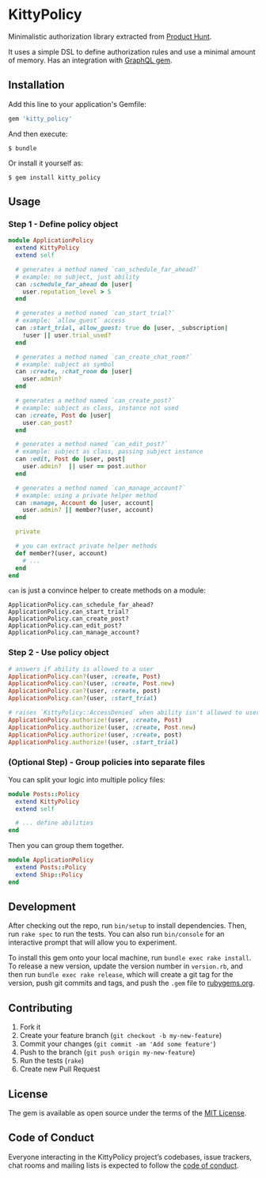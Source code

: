 # KittyPolicy

Minimalistic authorization library extracted from [Product Hunt](https://www.producthunt.com/).

It uses a simple DSL to define authorization rules and use a minimal amount of memory.  Has an integration with [GraphQL gem](https://rubygems.org/gems/graphql).

## Installation

Add this line to your application's Gemfile:

```ruby
gem 'kitty_policy'
```

And then execute:

    $ bundle

Or install it yourself as:

    $ gem install kitty_policy

## Usage

### Step 1 - Define policy object

```ruby
module ApplicationPolicy
  extend KittyPolicy
  extend self

  # generates a method named `can_schedule_far_ahead?`
  # example: no subject, just ability
  can :schedule_far_ahead do |user|
    user.reputation_level > 5
  end

  # generates a method named `can_start_trial?`
  # example: `allow_guest` access
  can :start_trial, allow_guest: true do |user, _subscription|
    !user || user.trial_used?
  end

  # generates a method named `can_create_chat_room?`
  # example: subject as symbol
  can :create, :chat_room do |user|
    user.admin?
  end

  # generates a method named `can_create_post?`
  # example: subject as class, instance not used
  can :create, Post do |user|
    user.can_post?
  end

  # generates a method named `can_edit_post?`
  # example: subject as class, passing subject instance
  can :edit, Post do |user, post|
    user.admin?  || user == post.author
  end

  # generates a method named `can_manage_account?`
  # example: using a private helper method
  can :manage, Account do |user, account|
    user.admin? || member?(user, account)
  end

  private

  # you can extract private helper methods
  def member?(user, account)
    # ...
  end
end
```

`can` is just a convince helper to create methods on a module:

```
ApplicationPolicy.can_schedule_far_ahead?
ApplicationPolicy.can_start_trial?
ApplicationPolicy.can_create_post?
ApplicationPolicy.can_edit_post?
ApplicationPolicy.can_manage_account?
```

### Step 2 - Use policy object

```ruby
# answers if ability is allowed to a user
ApplicationPolicy.can?(user, :create, Post)
ApplicationPolicy.can?(user, :create, Post.new)
ApplicationPolicy.can?(user, :create, post)
ApplicationPolicy.can?(user, :start_trial)

# raises `KittyPolicy::AccessDenied` when ability isn't allowed to user
ApplicationPolicy.authorize!(user, :create, Post)
ApplicationPolicy.authorize!(user, :create, Post.new)
ApplicationPolicy.authorize!(user, :create, post)
ApplicationPolicy.authorize!(user, :start_trial)
```

### (Optional Step) - Group policies into separate files

You can split your logic into multiple policy files:

```ruby
module Posts::Policy
  extend KittyPolicy
  extend self

  # ... define abilities
end
```

Then you can group them together.

```ruby
module ApplicationPolicy
  extend Posts::Policy
  extend Ship::Policy
end
```

## Development

After checking out the repo, run `bin/setup` to install dependencies. Then, run `rake spec` to run the tests. You can also run `bin/console` for an interactive prompt that will allow you to experiment.

To install this gem onto your local machine, run `bundle exec rake install`. To release a new version, update the version number in `version.rb`, and then run `bundle exec rake release`, which will create a git tag for the version, push git commits and tags, and push the `.gem` file to [rubygems.org](https://rubygems.org).

## Contributing

1. Fork it
2. Create your feature branch (`git checkout -b my-new-feature`)
3. Commit your changes (`git commit -am 'Add some feature'`)
4. Push to the branch (`git push origin my-new-feature`)
5. Run the tests (`rake`)
6. Create new Pull Request

## License

The gem is available as open source under the terms of the [MIT License](https://opensource.org/licenses/MIT).

## Code of Conduct

Everyone interacting in the KittyPolicy project’s codebases, issue trackers, chat rooms and mailing lists is expected to follow the [code of conduct](https://github.com/producthunt/kitty-policy/blob/master/CODE_OF_CONDUCT.md).
